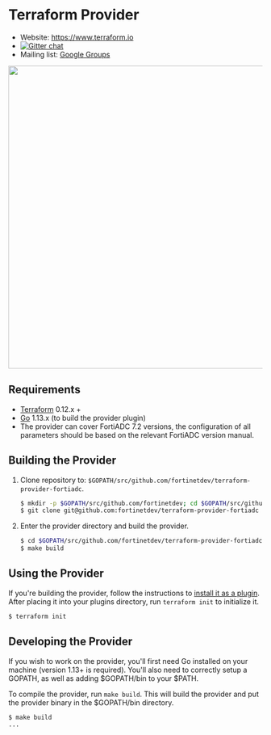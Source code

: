 # Terraform Provider 

- Website: https://www.terraform.io
- [![Gitter chat](https://badges.gitter.im/hashicorp-terraform/Lobby.png)](https://gitter.im/hashicorp-terraform/Lobby)
- Mailing list: [Google Groups](http://groups.google.com/group/terraform-tool)

<img src="https://cdn.rawgit.com/hashicorp/terraform-website/master/content/source/assets/images/logo-hashicorp.svg" width="600px">

## Requirements

- [Terraform](https://www.terraform.io/downloads.html) 0.12.x +
- [Go](https://golang.org/doc/install) 1.13.x (to build the provider plugin)
- The provider can cover FortiADC 7.2 versions, the configuration of all parameters should be based on the relevant FortiADC version manual.

## Building the Provider

1. Clone repository to: `$GOPATH/src/github.com/fortinetdev/terraform-provider-fortiadc`.

    ```sh
    $ mkdir -p $GOPATH/src/github.com/fortinetdev; cd $GOPATH/src/github.com/fortinetdev
    $ git clone git@github.com:fortinetdev/terraform-provider-fortiadc
    ```

2. Enter the provider directory and build the provider.

    ```sh
    $ cd $GOPATH/src/github.com/fortinetdev/terraform-provider-fortiadc
    $ make build
    ```

## Using the Provider

If you're building the provider, follow the instructions to [install it as a plugin](https://www.terraform.io/docs/plugins/basics.html#installing-a-plugin). After placing it into your plugins directory,  run `terraform init` to initialize it.

```sh
$ terraform init
```

## Developing the Provider

If you wish to work on the provider, you'll first need Go installed on your machine (version 1.13+ is required). You'll also need to correctly setup a GOPATH, as well as adding $GOPATH/bin to your $PATH.

To compile the provider, run `make build`. This will build the provider and put the provider binary in the $GOPATH/bin directory.

```sh
$ make build
...
```
